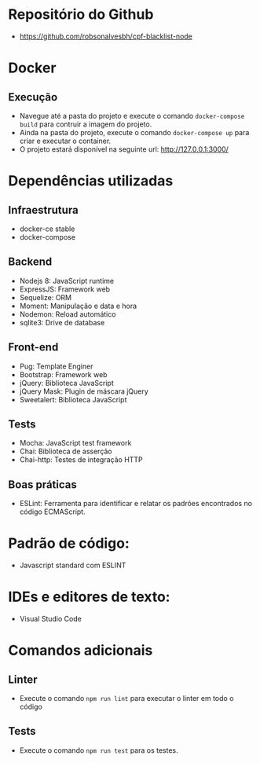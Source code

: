 # Repositório do Github
- https://github.com/robsonalvesbh/cpf-blacklist-node

# Docker
## Execução
- Navegue até a pasta do projeto e execute o comando `docker-compose build` para contruir a imagem do projeto.
- Ainda na pasta do projeto, execute o comando `docker-compose up` para criar e executar o container.
- O projeto estará disponível na seguinte url: http://127.0.0.1:3000/

# Dependências utilizadas

## Infraestrutura
- docker-ce stable
- docker-compose

## Backend
- Nodejs 8: JavaScript runtime
- ExpressJS: Framework web
- Sequelize: ORM
- Moment: Manipulação e data e hora
- Nodemon: Reload automático
- sqlite3: Drive de database

## Front-end
- Pug: Template Enginer
- Bootstrap: Framework web
- jQuery: Biblioteca JavaScript
- jQuery Mask: Plugin de máscara jQuery
- Sweetalert: Biblioteca JavaScript

## Tests
- Mocha: JavaScript test framework
- Chai: Biblioteca de asserção
- Chai-http: Testes de integração HTTP

## Boas práticas
- ESLint: Ferramenta para identificar e relatar os padrões encontrados no código ECMAScript.

# Padrão de código:
- Javascript standard com ESLINT

# IDEs e editores de texto:
- Visual Studio Code

# Comandos adicionais
## Linter
- Execute o comando `npm run lint` para executar o linter em todo o código

## Tests
- Execute o comando `npm run test` para os testes.
